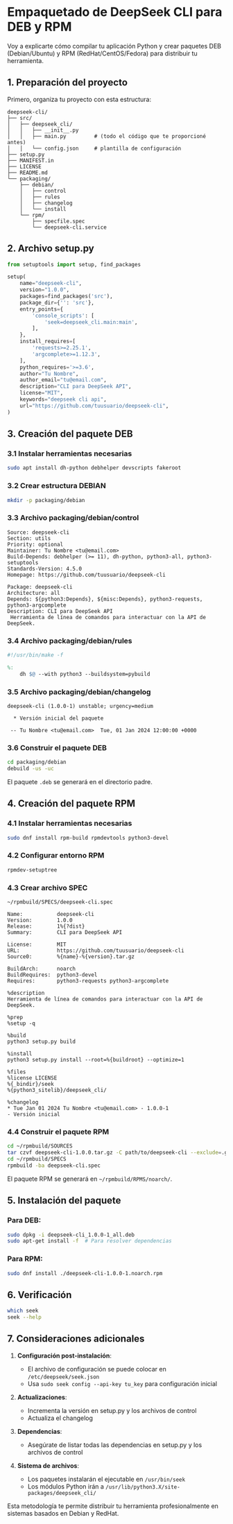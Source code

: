 # Empaquetado de DeepSeek CLI para DEB y RPM

Voy a explicarte cómo compilar tu aplicación Python y crear paquetes DEB (Debian/Ubuntu) y RPM (RedHat/CentOS/Fedora) para distribuir tu herramienta.

## 1. Preparación del proyecto

Primero, organiza tu proyecto con esta estructura:

```
deepseek-cli/
├── src/
│   ├── deepseek_cli/
│   │   ├── __init__.py
│   │   ├── main.py         # (todo el código que te proporcioné antes)
│   │   └── config.json     # plantilla de configuración
├── setup.py
├── MANIFEST.in
├── LICENSE
├── README.md
└── packaging/
    ├── debian/
    │   ├── control
    │   ├── rules
    │   ├── changelog
    │   └── install
    └── rpm/
        ├── specfile.spec
        └── deepseek-cli.service
```

## 2. Archivo setup.py

```python
from setuptools import setup, find_packages

setup(
    name="deepseek-cli",
    version="1.0.0",
    packages=find_packages('src'),
    package_dir={'': 'src'},
    entry_points={
        'console_scripts': [
            'seek=deepseek_cli.main:main',
        ],
    },
    install_requires=[
        'requests>=2.25.1',
        'argcomplete>=1.12.3',
    ],
    python_requires='>=3.6',
    author="Tu Nombre",
    author_email="tu@email.com",
    description="CLI para DeepSeek API",
    license="MIT",
    keywords="deepseek cli api",
    url="https://github.com/tuusuario/deepseek-cli",
)
```

## 3. Creación del paquete DEB

### 3.1 Instalar herramientas necesarias

```bash
sudo apt install dh-python debhelper devscripts fakeroot
```

### 3.2 Crear estructura DEBIAN

```bash
mkdir -p packaging/debian
```

### 3.3 Archivo packaging/debian/control

```
Source: deepseek-cli
Section: utils
Priority: optional
Maintainer: Tu Nombre <tu@email.com>
Build-Depends: debhelper (>= 11), dh-python, python3-all, python3-setuptools
Standards-Version: 4.5.0
Homepage: https://github.com/tuusuario/deepseek-cli

Package: deepseek-cli
Architecture: all
Depends: ${python3:Depends}, ${misc:Depends}, python3-requests, python3-argcomplete
Description: CLI para DeepSeek API
 Herramienta de línea de comandos para interactuar con la API de DeepSeek.
```

### 3.4 Archivo packaging/debian/rules

```makefile
#!/usr/bin/make -f

%:
	dh $@ --with python3 --buildsystem=pybuild
```

### 3.5 Archivo packaging/debian/changelog

```
deepseek-cli (1.0.0-1) unstable; urgency=medium

  * Versión inicial del paquete

 -- Tu Nombre <tu@email.com>  Tue, 01 Jan 2024 12:00:00 +0000
```

### 3.6 Construir el paquete DEB

```bash
cd packaging/debian
debuild -us -uc
```

El paquete `.deb` se generará en el directorio padre.

## 4. Creación del paquete RPM

### 4.1 Instalar herramientas necesarias

```bash
sudo dnf install rpm-build rpmdevtools python3-devel
```

### 4.2 Configurar entorno RPM

```bash
rpmdev-setuptree
```

### 4.3 Crear archivo SPEC

`~/rpmbuild/SPECS/deepseek-cli.spec`

```
Name:           deepseek-cli
Version:        1.0.0
Release:        1%{?dist}
Summary:        CLI para DeepSeek API

License:        MIT
URL:            https://github.com/tuusuario/deepseek-cli
Source0:        %{name}-%{version}.tar.gz

BuildArch:      noarch
BuildRequires:  python3-devel
Requires:       python3-requests python3-argcomplete

%description
Herramienta de línea de comandos para interactuar con la API de DeepSeek.

%prep
%setup -q

%build
python3 setup.py build

%install
python3 setup.py install --root=%{buildroot} --optimize=1

%files
%license LICENSE
%{_bindir}/seek
%{python3_sitelib}/deepseek_cli/

%changelog
* Tue Jan 01 2024 Tu Nombre <tu@email.com> - 1.0.0-1
- Versión inicial
```

### 4.4 Construir el paquete RPM

```bash
cd ~/rpmbuild/SOURCES
tar czvf deepseek-cli-1.0.0.tar.gz -C path/to/deepseek-cli --exclude=.git --exclude=packaging .
cd ~/rpmbuild/SPECS
rpmbuild -ba deepseek-cli.spec
```

El paquete RPM se generará en `~/rpmbuild/RPMS/noarch/`.

## 5. Instalación del paquete

### Para DEB:

```bash
sudo dpkg -i deepseek-cli_1.0.0-1_all.deb
sudo apt-get install -f  # Para resolver dependencias
```

### Para RPM:

```bash
sudo dnf install ./deepseek-cli-1.0.0-1.noarch.rpm
```

## 6. Verificación

```bash
which seek
seek --help
```

## 7. Consideraciones adicionales

1. **Configuración post-instalación**:
   - El archivo de configuración se puede colocar en `/etc/deepseek/seek.json`
   - Usa `sudo seek config --api-key tu_key` para configuración inicial

2. **Actualizaciones**:
   - Incrementa la versión en setup.py y los archivos de control
   - Actualiza el changelog

3. **Dependencias**:
   - Asegúrate de listar todas las dependencias en setup.py y los archivos de control

4. **Sistema de archivos**:
   - Los paquetes instalarán el ejecutable en `/usr/bin/seek`
   - Los módulos Python irán a `/usr/lib/python3.X/site-packages/deepseek_cli/`

Esta metodología te permite distribuir tu herramienta profesionalmente en sistemas basados en Debian y RedHat.
